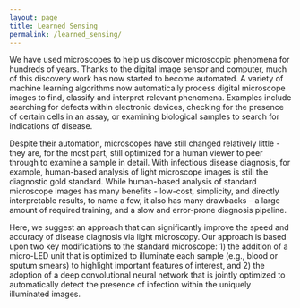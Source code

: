 ```yaml
---
layout: page
title: Learned Sensing
permalink: /learned_sensing/
---
```

We have used microscopes to help us discover microscopic phenomena for hundreds of years. Thanks to the digital image sensor and computer, much of this discovery work has now started to become automated. A variety of machine learning algorithms now automatically process digital microscope images to find, classify and interpret relevant phenomena. Examples include searching for defects within electronic devices, checking for the presence of certain cells in an assay, or examining biological samples to search for indications of disease.

Despite their automation, microscopes have still changed relatively little - they are, for the most part, still optimized for a human viewer to peer through to examine a sample in detail. With infectious disease diagnosis, for example, human-based analysis of light microscope images is still the diagnostic gold standard. While human-based analysis of standard microscope images has many benefits - low-cost, simplicity, and directly interpretable results, to name a few, it also has many drawbacks – a large amount of required training, and a slow and error-prone diagnosis pipeline.

Here, we suggest an approach that can significantly improve the speed and accuracy of disease diagnosis via light microscopy. Our approach is based upon two key modifications to the standard microscope: 1) the addition of a micro-LED unit that is optimized to illuminate each sample (e.g., blood or sputum smears) to highlight important features of interest, and 2) the adoption of a deep convolutional neural network that is jointly optimized to automatically detect the presence of infection within the uniquely illuminated images.
